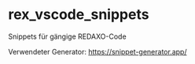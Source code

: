 # rex_vscode_snippets
Snippets für gängige REDAXO-Code

Verwendeter Generator: https://snippet-generator.app/
